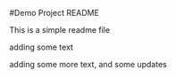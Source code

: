 #Demo Project README

This is a simple readme file

adding some text

adding some more text, and some updates